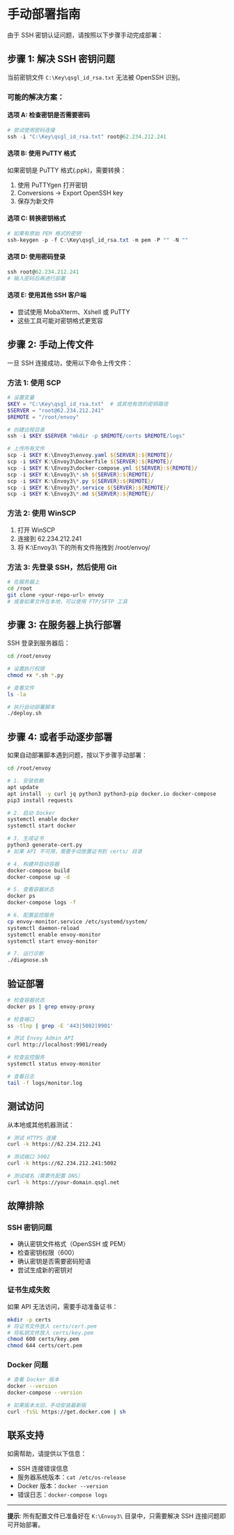 # 手动部署指南

由于 SSH 密钥认证问题，请按照以下步骤手动完成部署：

## 步骤 1: 解决 SSH 密钥问题

当前密钥文件 `C:\Key\qsgl_id_rsa.txt` 无法被 OpenSSH 识别。

### 可能的解决方案：

#### 选项 A: 检查密钥是否需要密码
```powershell
# 尝试使用密码连接
ssh -i "C:\Key\qsgl_id_rsa.txt" root@62.234.212.241
```

#### 选项 B: 使用 PuTTY 格式
如果密钥是 PuTTY 格式(.ppk)，需要转换：
1. 使用 PuTTYgen 打开密钥
2. Conversions -> Export OpenSSH key
3. 保存为新文件

#### 选项 C: 转换密钥格式
```powershell
# 如果有原始 PEM 格式的密钥
ssh-keygen -p -f C:\Key\qsgl_id_rsa.txt -m pem -P "" -N ""
```

#### 选项 D: 使用密码登录
```powershell
ssh root@62.234.212.241
# 输入密码后再进行部署
```

#### 选项 E: 使用其他 SSH 客户端
- 尝试使用 MobaXterm、Xshell 或 PuTTY
- 这些工具可能对密钥格式更宽容

## 步骤 2: 手动上传文件

一旦 SSH 连接成功，使用以下命令上传文件：

### 方法 1: 使用 SCP
```powershell
# 设置变量
$KEY = "C:\Key\qsgl_id_rsa.txt"  # 或其他有效的密钥路径
$SERVER = "root@62.234.212.241"
$REMOTE = "/root/envoy"

# 创建远程目录
ssh -i $KEY $SERVER "mkdir -p $REMOTE/certs $REMOTE/logs"

# 上传所有文件
scp -i $KEY K:\Envoy3\envoy.yaml ${SERVER}:${REMOTE}/
scp -i $KEY K:\Envoy3\Dockerfile ${SERVER}:${REMOTE}/
scp -i $KEY K:\Envoy3\docker-compose.yml ${SERVER}:${REMOTE}/
scp -i $KEY K:\Envoy3\*.sh ${SERVER}:${REMOTE}/
scp -i $KEY K:\Envoy3\*.py ${SERVER}:${REMOTE}/
scp -i $KEY K:\Envoy3\*.service ${SERVER}:${REMOTE}/
scp -i $KEY K:\Envoy3\*.md ${SERVER}:${REMOTE}/
```

### 方法 2: 使用 WinSCP
1. 打开 WinSCP
2. 连接到 62.234.212.241
3. 将 K:\Envoy3\ 下的所有文件拖拽到 /root/envoy/

### 方法 3: 先登录 SSH，然后使用 Git
```bash
# 在服务器上
cd /root
git clone <your-repo-url> envoy
# 或者如果文件在本地，可以使用 FTP/SFTP 工具
```

## 步骤 3: 在服务器上执行部署

SSH 登录到服务器后：

```bash
cd /root/envoy

# 设置执行权限
chmod +x *.sh *.py

# 查看文件
ls -la

# 执行自动部署脚本
./deploy.sh
```

## 步骤 4: 或者手动逐步部署

如果自动部署脚本遇到问题，按以下步骤手动部署：

```bash
cd /root/envoy

# 1. 安装依赖
apt update
apt install -y curl jq python3 python3-pip docker.io docker-compose
pip3 install requests

# 2. 启动 Docker
systemctl enable docker
systemctl start docker

# 3. 生成证书
python3 generate-cert.py
# 如果 API 不可用，需要手动放置证书到 certs/ 目录

# 4. 构建并启动容器
docker-compose build
docker-compose up -d

# 5. 查看容器状态
docker ps
docker-compose logs -f

# 6. 配置监控服务
cp envoy-monitor.service /etc/systemd/system/
systemctl daemon-reload
systemctl enable envoy-monitor
systemctl start envoy-monitor

# 7. 运行诊断
./diagnose.sh
```

## 验证部署

```bash
# 检查容器状态
docker ps | grep envoy-proxy

# 检查端口
ss -tlnp | grep -E '443|5002|9901'

# 测试 Envoy Admin API
curl http://localhost:9901/ready

# 检查监控服务
systemctl status envoy-monitor

# 查看日志
tail -f logs/monitor.log
```

## 测试访问

从本地或其他机器测试：

```bash
# 测试 HTTPS 连接
curl -k https://62.234.212.241

# 测试端口 5002
curl -k https://62.234.212.241:5002

# 测试域名（需要先配置 DNS）
curl -k https://your-domain.qsgl.net
```

## 故障排除

### SSH 密钥问题
- 确认密钥文件格式（OpenSSH 或 PEM）
- 检查密钥权限（600）
- 确认密钥是否需要密码短语
- 尝试生成新的密钥对

### 证书生成失败
如果 API 无法访问，需要手动准备证书：
```bash
mkdir -p certs
# 将证书文件放入 certs/cert.pem
# 将私钥文件放入 certs/key.pem
chmod 600 certs/key.pem
chmod 644 certs/cert.pem
```

### Docker 问题
```bash
# 查看 Docker 版本
docker --version
docker-compose --version

# 如果版本太旧，手动安装最新版
curl -fsSL https://get.docker.com | sh
```

## 联系支持

如需帮助，请提供以下信息：
- SSH 连接错误信息
- 服务器系统版本：`cat /etc/os-release`
- Docker 版本：`docker --version`
- 错误日志：`docker-compose logs`

---

**提示**: 所有配置文件已准备好在 `K:\Envoy3\` 目录中，只需要解决 SSH 连接问题即可开始部署。
